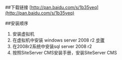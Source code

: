 ##下载链接
[http://pan.baidu.com/s/1b35yeq](http://pan.baidu.com/s/1b35yeq)

##安装顺序

1. 安装虚拟机
2. 在虚拟机中安装 windows server 2008 r2 [步骤](http://v.youku.com/v_show/id_XMTcwNTQ0MDI4OA==.html)
3. 在2008r2系统中安装sql server 2008 r2
4. 按照SiteServer CMS安装手册，安装SiteServer CMS  
